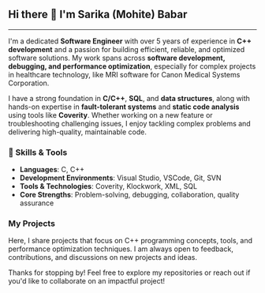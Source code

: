 ## Hi there 👋 I'm Sarika (Mohite) Babar 
<!--
**sbabar95/sbabar95** is a ✨ _special_ ✨ repository because its `README.md` (this file) appears on your GitHub profile.

Here are some ideas to get you started:

- 🔭 I’m currently working on ...
- 🌱 I’m currently learning ...
- 👯 I’m looking to collaborate on ...
- 🤔 I’m looking for help with ...
- 💬 Ask me about ...
- 📫 How to reach me: ...
- 😄 Pronouns: ...
- ⚡ Fun fact: ...
-->

---
I'm a dedicated **Software Engineer** with over 5 years of experience in **C++ development** and a passion for building efficient, reliable, and optimized software solutions. My work spans across **software development, debugging, and performance optimization**, especially for complex projects in healthcare technology, like MRI software for Canon Medical Systems Corporation.

I have a strong foundation in **C/C++**, **SQL**, and **data structures**, along with hands-on expertise in **fault-tolerant systems** and **static code analysis** using tools like **Coverity**. Whether working on a new feature or troubleshooting challenging issues, I enjoy tackling complex problems and delivering high-quality, maintainable code.

### 🔧 Skills & Tools
- **Languages**: C, C++
- **Development Environments**: Visual Studio, VSCode, Git, SVN
- **Tools & Technologies**: Coverity, Klockwork, XML, SQL
- **Core Strengths**: Problem-solving, debugging, collaboration, quality assurance

### My Projects
Here, I share projects that focus on C++ programming concepts, tools, and performance optimization techniques. I am always open to feedback, contributions, and discussions on new projects and ideas.

Thanks for stopping by! Feel free to explore my repositories or reach out if you'd like to collaborate on an impactful project!
